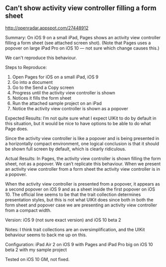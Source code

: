 ## Can’t show activity view controller filling a form sheet

http://openradar.appspot.com/27448912

Summary:
On iOS 9 on a small iPad, Pages shows an activity view controller filling a form sheet (see attached screen shot). (Note that Pages uses a popover on large iPad Pro on iOS 10 — not sure which change causes this.)

We can't reproduce this behaviour.

Steps to Reproduce:
1. Open Pages for iOS on a small iPad, iOS 9
2. Go into a document
3. Go to the Send a Copy screen
4. Progress until the activity view controller is shown
5. Notices it fills the form sheet
6. Run the attached sample project on an iPad
7. Notice the activity view controller is shown as a popover

Expected Results:
I’m not quite sure what I expect UIKit to do by default in this situation, but it would be nice to have options to be able to do what Page does.

Since the activity view controller is like a popover and is being presented in a horizontally compact environment, one logical conclusion is that it should be shown full screen by default, which is clearly ridiculous.

Actual Results:
In Pages, the activity view controller is shown filling the form sheet, not as a popover. We can’t replicate this behaviour. When we present an activity view controller from a form sheet the activity view controller is in a popover.

When the activity view controller is presented from a popover, it appears as a second popover on iOS 9 and as a sheet inside the first popover on iOS 10. The official line seems to be that the trait collection determines presentation styles, but this is not what UIKit does since both in both the form sheet and popover case we are presenting an activity view controller from a compact width.

Version:
iOS 9 (not sure exact version) and iOS 10 beta 2

Notes:
I think trait collections are an oversimplification, and the UIKit behaviour seems to back me up on this.

Configuration:
iPad Air 2 on iOS 9 with Pages and iPad Pro big on iOS 10 beta 2 with my sample project

Tested on iOS 10 GM, not fixed.
